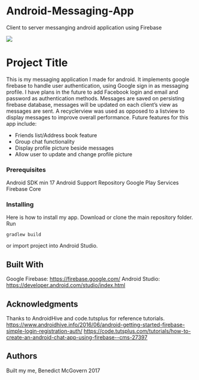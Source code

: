 # Android-Messaging-App
Client to server messanging android application using Firebase


![](images/assignment_table.png)

# Project Title
This is my messaging application I made for android. It implements google firebase to handle user authentication, using Google sign in as messaging profile. I have plans in the future to add Facebook login and email and password as authentication methods. 
Messages are saved on persisting firebase database, messages will be updated on each client’s view as messages are sent. A recyclerview was used as opposed to a listview to display messages to improve overall performance.
Future features for this app include:
*	Friends list/Address book feature
*	Group chat functionality
*	Display profile picture beside messages
*	Allow user to update and change profile picture

### Prerequisites

Android SDK min 17
Android Support Repository
Google Play Services
Firebase Core


### Installing

Here is how to install my app.
Download or clone the main repository folder. Run 
```
gradlew build
```
or import project into Android Studio.

## Built With

Google Firebase: https://firebase.google.com/
Android Studio: https://developer.android.com/studio/index.html

## Acknowledgments

Thanks to AndroidHive and code.tutsplus for reference tutorials.
https://www.androidhive.info/2016/06/android-getting-started-firebase-simple-login-registration-auth/
https://code.tutsplus.com/tutorials/how-to-create-an-android-chat-app-using-firebase--cms-27397

## Authors

Built my me, Benedict McGovern 2017


